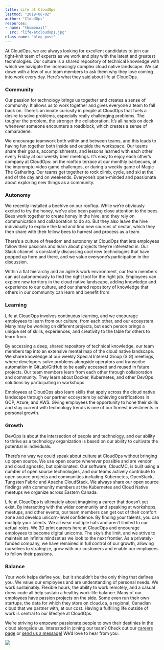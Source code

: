 ```yaml
---
title: Life at CloudOps
lastmod: "2019-08-02"
author: "CloudOps"
resources:
- name: "thumbnail"
  src: "life-atcloudops.jpg"
class_name: "blog post"
---
```


At CloudOps, we are always looking for excellent candidates to join our tight-knit team of experts as we work and play with the latest and greatest technologies. Our culture is a shared repository of technical knowledge with which we navigate the increasingly complex cloud native landscape. We sat down with a few of our team members to ask them why they love coming into work every day. Here’s what they said about life at CloudOps.

### Community

Our passion for technology brings us together and creates a sense of community. It allows us to work together and gives everyone a team to fall back on. There’s an innate curiosity in people at CloudOps that fuels a desire to solve problems, especially really challenging problems. The tougher the problem, the stronger the collaboration. It’s all hands on deck whenever someone encounters a roadblock, which creates a sense of camaraderie.

We encourage teamwork both within and between teams, and this leads to having fun together both inside and outside the workspace. Our teams share their goals, accomplishments, and lessons learned with each other every Friday at our weekly beer meetings. It’s easy to enjoy each other’s company at CloudOps: on the rooftop terrace at our monthly barbecues, at the impromptu video game challenges, or during a weekly game of Magic The Gathering. Our teams get together to rock climb, cycle, and ski at the end of the day and on weekends.  Everyone’s open-minded and passionate about exploring new things as a community.

### Autonomy

We recently installed a beehive on our rooftop. While we’re obviously excited to try the honey, we’ve also been paying close attention to the bees. Bees work together to create honey in the hive, and they rely on communication and collaboration to do so. But they also leave the hive individually to explore the land and find new sources of nectar, which they then share with their fellow bees to harvest and process as a team.

There’s a culture of freedom and autonomy at CloudOps that lets employees follow their passions and learn about projects they’re interested in. Our Slack channel is constantly discussing cool new technologies that have popped up here and there, and we value everyone’s participation in the discussion.

Within a flat hierarchy and an agile & work environment, our team members can act autonomously to find the right tool for the right job. Employees can explore new territory in the cloud native landscape, adding knowledge and experience to our culture, and our shared repository of knowledge that others in our community can learn and benefit from.

### Learning

Life at CloudOps involves continuous learning, and we encourage employees to learn from our culture, from each other, and our ecosystem. Many may be working on different projects, but each person brings a unique set of skills, experiences, and creativity to the table for others to learn from.

By accessing a deep, shared repository of technical knowledge, our team members tap into an extensive mental map of the cloud native landscape. We share knowledge at our weekly Special Interest Group (SIG) meetings, where developers solve problems alongside operators and transcribe automation in GitLab/GitHub to be easily accessed and reused in future projects. Our team members learn from each other through collaboration and community. They learn about Docker, Kubernetes, and other DevOps solutions by participating in workshops.

Employees at CloudOps also learn skills that apply across the cloud native landscape through our partner ecosystem by achieving certifications in GCP, Azure, and AWS. Giving employees the opportunity to hone their skills and stay current with technology trends is one of our firmest investments in personal growth.

### Growth

DevOps is about the intersection of people and technology, and our ability to thrive as a technology organization is based on our ability to cultivate the potential in individuals.

There’s no way we could speak about culture at CloudOps without bringing up open source. We use open source whenever possible and are vendor and cloud agnostic, but opinionated. Our software, CloudMC, is built using a number of open source technologies, and our teams actively contribute to open source projects and communities including Kubernetes, OpenStack, Tungsten Fabric and Apache CloudStack. We always share our open source findings with community members at the Kubernetes and Cloud Native meetups we organize across Eastern Canada.

Life at CloudOps is ultimately about imagining a career that doesn’t yet exist. By interacting with the wider community and speaking at workshops, meetups, and other events, our team members can get out of their comfort zone and develop unicorn-level confidence. By finding your talents, you can multiply your talents. We all wear multiple hats and aren’t limited to our actual roles. We 3D print careers here at CloudOps and encourage employees to become digital unicorns. The sky’s the limit, and we strive to maintain an infinite mindset as we look to the next frontier. As a privately-funded company, we have remained in full control of our growth, allowing ourselves to strategize, grow with our customers and enable our employees to follow their passions.

### Balance

Your work helps define you, but it shouldn’t be the only thing that defines you. We value our employees and are understanding of personal needs. We work sustainably. Flexible hours, the ability to work remotely, and a casual dress code all help sustain a healthy work-life balance. Many of our employees have passion projects on the side. Some even run their own startups, the data for which they store on cloud.ca, a regional, Canadian cloud that we partner with, at our cost. Having a fulfilling life outside of work is central to our lifestyle at CloudOps.

We’re striving to empower passionate people to own their destinies in the cloud alongside us. Interested in joining our team? Check out our [careers page](/careers) or [send us a message!](/contact-us) We’d love to hear from you.

<div class="row">
    <div class="col-xl-8 offset-xl-2 col-lg-10 offset-lg-1 col-md-10 offset-md-1 col-sm-12 col-xs-12 cta-image">
      <img src="/images/blog/cta/devops-workshop.webp">
    </div>
</div>